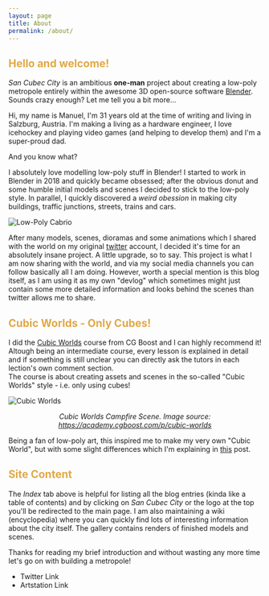 ```yaml
---
layout: page
title: About
permalink: /about/
---
```


## <span style = "color:#e1a846"> Hello and welcome! </span>

_San Cubec City_ is an ambitious **one-man** project about creating a low-poly metropole entirely within the awesome 3D open-source software [Blender][id1]. Sounds crazy enough? Let me tell you a bit more...

Hi, my name is Manuel, I'm 31 years old at the time of writing and living in Salzburg, Austria. I'm making a living as a hardware engineer, I love icehockey and playing video games (and helping to develop them) and I'm a super-proud dad.

And you know what?

I absolutely love modelling low-poly stuff in Blender!
I started to work in Blender in 2018 and quickly became obsessed; after the obvious donut and some humble initial models and scenes I decided to stick to the low-poly style. In parallel, I quickly discovered a _weird obession_ in making city buildings, traffic junctions, streets, trains and cars.

![Low-Poly Cabrio](https://msantner.github.io/san_cubec_blog/assets/images/about/cabrio.png "Low-Poly Cabrio") 

After many models, scenes, dioramas and some animations which I shared with the world on my original [twitter][id2] account, I decided it's time for an absolutely insane project. A little upgrade, so to say. This project is what I am now sharing with the world, and via my social media channels you can follow basically all I am doing. However, worth a special mention is this blog itself, as I am using it as my own "devlog" which sometimes might just contain some more detailed information and looks behind the scenes than twitter allows me to share.

## <span style = "color:#e1a846">Cubic Worlds - Only Cubes!</span>

I did the [Cubic Worlds][id3] course from CG Boost and I can highly recommend it! Altough being an intermediate course, every lesson is explained in detail and if something is still unclear you can directly ask the tutors in each lection's own comment section.\
The course is about creating assets and scenes in the so-called "Cubic Worlds" style - i.e. only using cubes!

![Cubic Worlds](https://msantner.github.io/san_cubec_blog/assets/images/onlycubes/campfire_render_HD_cgBoost.jpg "Cubic Worlds by CG Boost")
<p style="text-align: center;"> <i>Cubic Worlds Campfire Scene. Image source: <a href="url">https://academy.cgboost.com/p/cubic-worlds</a></i></p>

Being a fan of low-poly art, this inspired me to make my very own "Cubic World", but with some slight differences which I'm explaining in [this][id4] post.

## <span style = "color:#e1a846">Site Content</span>

The _Index_ tab above is helpful for listing all the blog entries (kinda like a table of contents) and by clicking on _San Cubec City_ or the logo at the top you'll be redirected to the main page. I am also maintaining a wiki (encyclopedia) where you can quickly find lots of interesting information about the city itself. The gallery contains renders of finished models and scenes.

Thanks for reading my brief introduction and without wasting any more time let's go on with building a metropole!

- Twitter Link
- Artstation Link

[id1]: https://www.blender.org/
[id2]: https://twitter.com/polylabs1
[id3]: https://academy.cgboost.com/p/cubic-worlds?gclid=Cj0KCQjwsZKJBhC0ARIsAJ96n3W_9L7n7j6kek5aYHuqJJTN0mk778djAPC8bbnDOyVdEAy8UvHPjUsaAlNEEALw_wcB
[id4]: https://msantner.github.io/san_cubec_blog/